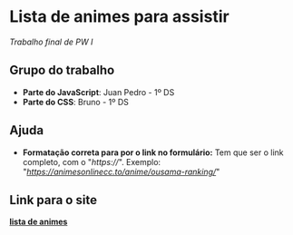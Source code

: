 # Lista de animes para assistir
_Trabalho final de PW I_

## Grupo do trabalho

- **Parte do JavaScript**: Juan Pedro - 1º DS
- **Parte do CSS**: Bruno - 1º DS

## Ajuda

- **Formatação correta para por o link no formulário:** Tem que ser o link completo, com o "_https://_". Exemplo: "*https://animesonlinecc.to/anime/ousama-ranking/*"

## Link para o site

**[lista de animes](https://juanpedrocmp.github.io/PWI_TrabalhoFinal_2024/)**
